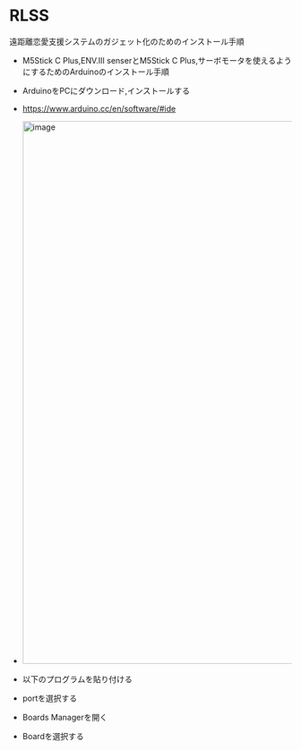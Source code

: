 # RLSS
遠距離恋愛支援システムのガジェット化のためのインストール手順

 - M5Stick C Plus,ENV.Ⅲ senserとM5Stick C Plus,サーボモータを使えるようにするためのArduinoのインストール手順
  - ArduinoをPCにダウンロード,インストールする
  - https://www.arduino.cc/en/software/#ide
  - <img width="1915" height="970" alt="image" src="https://github.com/user-attachments/assets/23040c40-183c-469f-b63e-9e88f01ec0d4" />


- 以下のプログラムを貼り付ける
- portを選択する
- Boards Managerを開く
- Boardを選択する

